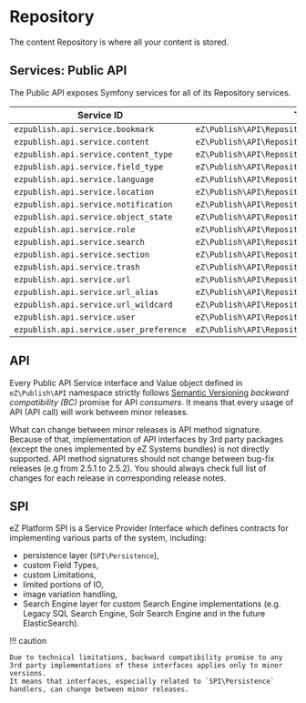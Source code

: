 # Repository

The content Repository is where all your content is stored.

## Services: Public API

The Public API exposes Symfony services for all of its Repository services.

| Service ID                             | Type                                             |
|----------------------------------------|--------------------------------------------------|
| `ezpublish.api.service.bookmark`       | `eZ\Publish\API\Repository\BookmarkService`      |
| `ezpublish.api.service.content`        | `eZ\Publish\API\Repository\ContentService`       |
| `ezpublish.api.service.content_type`   | `eZ\Publish\API\Repository\ContentTypeService`   |
| `ezpublish.api.service.field_type`     | `eZ\Publish\API\Repository\FieldTypeService`     |
| `ezpublish.api.service.language`       | `eZ\Publish\API\Repository\LanguageService`      |
| `ezpublish.api.service.location`       | `eZ\Publish\API\Repository\LocationService`      |
| `ezpublish.api.service.notification`   | `eZ\Publish\API\Repository\NotificationService`  |
| `ezpublish.api.service.object_state`   | `eZ\Publish\API\Repository\ObjectStateService`   |
| `ezpublish.api.service.role`           | `eZ\Publish\API\Repository\RoleService`          |
| `ezpublish.api.service.search`         | `eZ\Publish\API\Repository\SearchService`        |
| `ezpublish.api.service.section`        | `eZ\Publish\API\Repository\SectionService`       |
| `ezpublish.api.service.trash`          | `eZ\Publish\API\Repository\TrashService`         |
| `ezpublish.api.service.url`            | `eZ\Publish\API\Repository\URLService`           |
| `ezpublish.api.service.url_alias`      | `eZ\Publish\API\Repository\URLAliasService`      |
| `ezpublish.api.service.url_wildcard`   | `eZ\Publish\API\Repository\URLWildcardService`   |
| `ezpublish.api.service.user`           | `eZ\Publish\API\Repository\UserService`          |
| `ezpublish.api.service.user_preference`| `eZ\Publish\API\Repository\UserPreferenceService`|

## API

Every Public API Service interface and Value object defined in `eZ\Publish\API` namespace strictly follows [Semantic Versioning](https://semver.org/) *backward compatibility (BC)* promise for API *consumers*.
It means that every usage of API (API call) will work between minor releases.

What can change between minor releases is API method signature. Because of that, implementation of API interfaces by 3rd party packages (except the ones implemented by eZ Systems bundles) is not directly supported.
API method signatures should not change between bug-fix releases (e.g from 2.5.1 to 2.5.2).
You should always check full list of changes for each release in corresponding release notes.

## SPI

eZ Platform SPI is a Service Provider Interface which defines contracts for implementing various parts of the system, including:
 - persistence layer (`SPI\Persistence`), 
 - custom Field Types, 
 - custom Limitations, 
 - limited portions of IO, 
 - image variation handling,
 - Search Engine layer for custom Search Engine implementations (e.g. Legacy SQL Search Engine, Solr Search Engine and in the future ElasticSearch).

!!! caution

    Due to technical limitations, backward compatibility promise to any 3rd party implementations of these interfaces applies only to minor versions.
    It means that interfaces, especially related to `SPI\Persistence` handlers, can change between minor releases.
